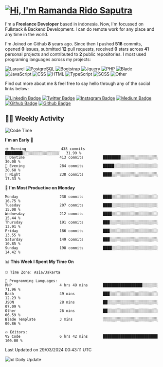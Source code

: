 # [![Hi, I'm Ramanda Rido Saputra](https://readme-typing-svg.herokuapp.com?size=24&vCenter=true&lines=%F0%9F%91%8B+Hi%2C+I'm+Ramanda+Rido+Saputra+;%F0%9F%92%BB+Fullstack+Web+Developer+)](https://git.io/typing-svg)

I'm a **Freelance Developer** based in indonesia. Now, I'm focussed on Fullstack & Backend Development. I can do remote work for any place and any time in the world.

I'm Joined on Github **8** years ago. Since then I pushed **518** commits, opened **0** issues, submitted **12** pull requests, received **0** stars across **41** personal projects and contributed to **2** public repositories.
I most used programing languages across my projects:

![Laravel](https://img.shields.io/badge/Laravel-FF2D20?flat&logo=laravel&logoColor=white)
![PostgreSQL](https://img.shields.io/badge/PostgreSQL-316192?flat&logo=postgresql&logoColor=white)
![Bootstrap](https://img.shields.io/badge/Bootstrap-563D7C?flat&logo=bootstrap&logoColor=white)
![Jquery](https://img.shields.io/badge/jQuery-0769AD?flat&logo=jquery&logoColor=white)
![PHP](https://img.shields.io/badge/-PHP-%234F5D95?style=flat&logo=PHP&logoColor=white)
![Blade](https://img.shields.io/badge/-Blade-%23f7523f?style=flat&logo=Blade&logoColor=white)
![JavaScript](https://img.shields.io/badge/-JavaScript-%23f1e05a?style=flat&logo=JavaScript&logoColor=white)
![CSS](https://img.shields.io/badge/-CSS-%23563d7c?style=flat&logo=CSS&logoColor=white)
![HTML](https://img.shields.io/badge/-HTML-%23e34c26?style=flat&logo=HTML&logoColor=white)
![TypeScript](https://img.shields.io/badge/-TypeScript-%233178c6?style=flat&logo=TypeScript&logoColor=white)
![SCSS](https://img.shields.io/badge/-SCSS-%23c6538c?style=flat&logo=SCSS&logoColor=white)
![Other](https://img.shields.io/badge/-Other-%23ededed?style=flat&logo=Other&logoColor=white)

Find out more about me & feel free to say hello through any of the social links below:

[![Linkedin Badge](https://img.shields.io/badge/-ramandaaridogh-blue?style=flat&logo=Linkedin&logoColor=white&link=https://www.linkedin.com/in/ramanda-rido-saputra/)](https://www.linkedin.com/in/ramanda-rido-saputra/)
[![Twitter Badge](https://img.shields.io/badge/-ramandaaridogh-%231DA1F2.svg?style=flat&logo=twitter&logoColor=white&link=https://www.twitter.com/ramandaaridogh)](https://www.twitter.com/ramandaaridogh/)
[![Instagram Badge](https://img.shields.io/badge/-ramandaaridogh-purple?style=flat&logo=instagram&logoColor=white&link=https://instagram.com/ramandaaridogh_/)](https://instagram.com/ramandaaridogh_)
[![Medium Badge](https://img.shields.io/badge/-@ramandaaridogh-%2312100E.svg?style=flat&logo=Medium&logoColor=white&link=https://medium.com/@ramandaaridogh/)](https://medium.com/@ramandaaridogh)
[![Github Badge](https://img.shields.io/badge/-@ramandaaridogh-100000.svg?style=flat&logo=github&logoColor=white&link=https://github.com/ramandaaridogh)](https://github.com/ramandaaridogh)
[![Github Badge](https://img.shields.io/badge/-@mxcode-100000.svg?style=flat&logo=github&logoColor=white&link=https://github.com/ramanda-mxcode)](https://github.com/ramanda-mxcode)

## 👨‍💻 Weekly Activity
<!--START_SECTION:waka-->
![Code Time](http://img.shields.io/badge/Code%20Time-287%20hrs%2012%20mins-blue)

**I'm an Early 🐤** 

```text
🌞 Morning                438 commits         ████████░░░░░░░░░░░░░░░░░   31.90 % 
🌆 Daytime                413 commits         ████████░░░░░░░░░░░░░░░░░   30.08 % 
🌃 Evening                284 commits         █████░░░░░░░░░░░░░░░░░░░░   20.68 % 
🌙 Night                  238 commits         ████░░░░░░░░░░░░░░░░░░░░░   17.33 % 
```
📅 **I'm Most Productive on Monday** 

```text
Monday                   230 commits         ████░░░░░░░░░░░░░░░░░░░░░   16.75 % 
Tuesday                  207 commits         ████░░░░░░░░░░░░░░░░░░░░░   15.08 % 
Wednesday                212 commits         ████░░░░░░░░░░░░░░░░░░░░░   15.44 % 
Thursday                 191 commits         ███░░░░░░░░░░░░░░░░░░░░░░   13.91 % 
Friday                   186 commits         ███░░░░░░░░░░░░░░░░░░░░░░   13.55 % 
Saturday                 149 commits         ███░░░░░░░░░░░░░░░░░░░░░░   10.85 % 
Sunday                   198 commits         ████░░░░░░░░░░░░░░░░░░░░░   14.42 % 
```


📊 **This Week I Spent My Time On** 

```text
🕑︎ Time Zone: Asia/Jakarta

💬 Programming Languages: 
PHP                      4 hrs 49 mins       ██████████████████░░░░░░░   71.96 % 
Bash                     49 mins             ███░░░░░░░░░░░░░░░░░░░░░░   12.23 % 
JSON                     28 mins             ██░░░░░░░░░░░░░░░░░░░░░░░   07.09 % 
Other                    26 mins             ██░░░░░░░░░░░░░░░░░░░░░░░   06.59 % 
Blade Template           3 mins              ░░░░░░░░░░░░░░░░░░░░░░░░░   00.86 % 

🔥 Editors: 
VS Code                  6 hrs 42 mins       █████████████████████████   100.00 % 
```


 Last Updated on 29/03/2024 00:43:11 UTC
<!--END_SECTION:waka-->

![📊 Daily Update](https://github.com/ramandaaridogh/ramandaaridogh/actions/workflows/update-activity.yml/badge.svg)

